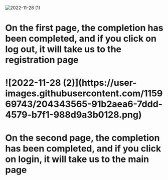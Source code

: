 ![2022-11-28 (1)](https://user-images.githubusercontent.com/115969743/204343516-650e58e3-7457-483d-80f9-0ad3cf365eb4.png)
<h1>On the first page, the completion has been completed, and if you click on log out, it will take us to the registration page<h1/>
![2022-11-28 (2)](https://user-images.githubusercontent.com/115969743/204343565-91b2aea6-7ddd-4579-b7f1-988d9a3b0128.png)
<h1>On the second page, the completion has been completed, and if you click on login, it will take us to the main page</h1>
